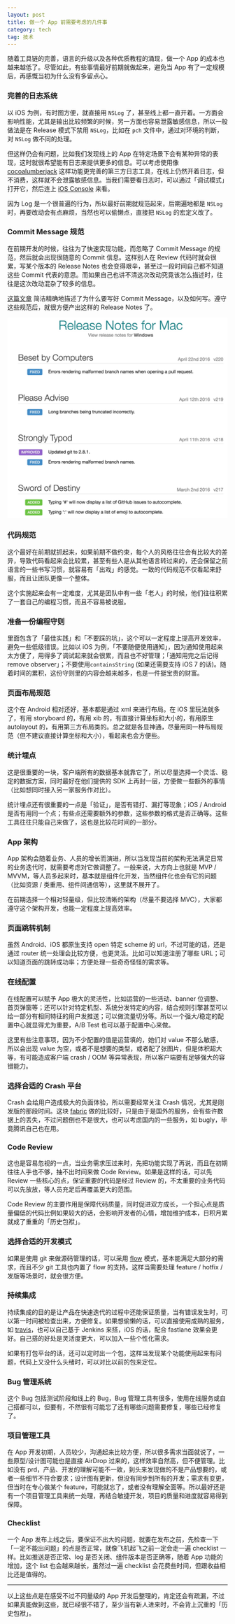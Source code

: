 ```yaml
---
layout: post
title: 做一个 App 前需要考虑的几件事
category: tech
tag: 技术
---
```


随着工具链的完善，语言的升级以及各种优质教程的涌现，做一个 App 的成本也越来越低了。尽管如此，有些事情最好前期就做起来，避免当 App 有了一定规模后，再感慨当初为什么没有多留点心。

### 完善的日志系统
以 iOS 为例，有时图方便，就直接用 `NSLog` 了，甚至线上都一直开着。一方面会影响性能，尤其是输出比较频繁的时候，另一方面也容易泄露敏感信息，所以一般做法是在 Release 模式下禁用 `NSLog`，比如在 `pch` 文件中，通过对环境的判断，对 `NSLog` 做不同的处理。

但这样仍会有问题，比如我们发现线上的 App 在特定场景下会有某种异常的表现，这时就很希望能有日志来提供更多的信息。可以考虑使用像 [cocoalumberjack](https://github.com/CocoaLumberjack/CocoaLumberjack) 这样功能更完善的第三方日志工具，在线上仍然开着日志，但不消费，这样就不会泄露敏感信息。当我们需要看日志时，可以通过「调试模式」打开它，然后连上 [iOS Console](http://lemonjar.com/iosconsole/) 来看。

因为 Log 是一个很普遍的行为，所以最好前期就规范起来，后期遍地都是 `NSLog` 时，再要改动会有点麻烦，当然也可以偷懒点，直接把 `NSLog` 的宏定义改了。

### Commit Message 规范
在前期开发的时候，往往为了快速实现功能，而忽略了 Commit Message 的规范，然后就会出现很随意的 Commit 信息。这样别人在 Review 代码时就会很累，写某个版本的 Release Notes 也会变得艰辛，甚至过一段时间自己都不知道这些 Commit 代表的意思。而如果自己也讲不清这次改动究竟该怎么描述时，往往是这次改动混杂了较多的信息。

[这篇文章](https://github.com/erlang/otp/wiki/Writing-good-commit-messages) 简洁精确地描述了为什么要写好 Commit Message，以及如何写。遵守这些规范后，就很方便产出这样的 Release Notes 了。

![](/image/14676794942559.jpg)

### 代码规范
这个最好在前期就抓起来，如果前期不做约束，每个人的风格往往会有比较大的差异，导致代码看起来会比较累，甚至有些人是从其他语言转过来的，还会保留之前语言的一些书写习惯，就容易有「出戏」的感觉。一致的代码规范不仅看起来舒服，而且让团队更像一个整体。

这个实施起来会有一定难度，尤其是团队中有一些「老人」的时候，他们往往积累了一套自己的编程习惯，而且不容易被说服。

### 准备一份编程守则
里面包含了「最佳实践」和「不要踩的坑」，这个可以一定程度上提高开发效率，避免一些低级错误。比如以 iOS 为例，「不要随便使用通知」，因为通知使用起来太方便了，用得多了调试起来就会很累，而且也不好管理；「通知用完之后记得 remove observer」；不要使用`containsString` (如果还需要支持 iOS 7 的话)。随着时间的累积，这份守则里的内容会越来越多，也是一件挺宝贵的财富。

### 页面布局规范
这个在 Android 相对还好，基本都是通过 xml 来进行布局。在 iOS 里玩法就多了，有用 storyboard 的，有用 xib 的，有直接计算坐标和大小的，有用原生 autolayout 的，有用第三方布局类的。总之就是各显神通，尽量用同一种布局规范（但不建议直接计算坐标和大小），看起来也会方便些。

### 统计埋点
这是很重要的一块，客户端所有的数据基本就靠它了，所以尽量选择一个灵活、稳定的数据方案，同时最好在他们提供的 SDK 上再封一层，方便做一些额外的事情（比如想同时接入另一家服务作对比）。

统计埋点还有很重要的一点是「验证」，是否有错打、漏打等现象；iOS / Android 是否有用同一个点；有些点还需要额外的参数，这些参数的格式是否正确等。这些工具往往只能自己来做了，这也是比较花时间的一部分。

### App 架构
App 架构会随着业务、人员的增长而演进，所以当发现当前的架构无法满足日常的业务迭代时，就需要考虑对它做调整了。一般来说，大方向上也就是 MVP / MVVM，等人员多起来时，基本就是组件化开发，当然组件化也会有它的问题（比如资源 / 类重用、组件间通信等），这里就不展开了。

在前期选择一个相对轻量级，但比较清晰的架构（尽量不要选择 MVC），大家都遵守这个架构开发，也能一定程度上提高效率。

### 页面跳转机制
虽然 Android、iOS 都原生支持 open 特定 scheme 的 url，不过可能的话，还是通过 router 统一处理会比较方便，也更灵活。比如可以知道注册了哪些 URL；可以知道页面的跳转成功率；方便处理一些奇奇怪怪的需求等。

### 在线配置
在线配置可以赋予 App 极大的灵活性，比如运营的一些活动、banner 位调整、首页弹窗等；还可以针对特定机型、系统分发特定的内容，结合规则引擎甚至可以给一部分有相同特征的用户发推送；可以做流量切分等。所以一个强大/稳定的配置中心就显得尤为重要，A/B Test 也可以基于配置中心来做。

这里有些注意事项，因为不少配置的值是运营填的，她们对 value 不那么敏感，所以会出现 value 为空，或者不是想要的类型，或者配了张图片，但是体积超大等，有可能造成客户端 crash / OOM 等异常表现，所以客户端要有足够强大的容错能力。

### 选择合适的 Crash 平台
Crash 会给用户造成极大的负面体验，所以需要经常关注 Crash 情况，尤其是刚发版的那段时间。这块 [fabric](http://fabric.io) 做的比较好，只是由于是国外的服务，会有些许数据上的丢失，不过问题倒也不是很大，也可以考虑国内的一些服务，如 bugly，毕竟腾讯自己也在用。

### Code Review
这也是容易忽视的一点，当业务需求压过来时，先把功能实现了再说，而且在初期往往人手也不够，抽不出时间来做 Code Review。如果是这样的话，可以先 Review 一些核心的点，保证重要的代码是经过 Review 的，不太重要的业务代码可以先放放，等人员充足后再覆盖更大的范围。

Code Review 的主要作用是保障代码质量，同时促进双方成长，一个担心点是质量偏低的代码比例如果较大的话，会影响开发者的心情，增加维护成本，日积月累就成了重重的「历史包袱」。

### 选择合适的开发模式
如果是使用 git 来做源码管理的话，可以采用 [flow](http://jeffkreeftmeijer.com/2010/why-arent-you-using-git-flow/) 模式，基本能满足大部分的需求，而且不少 git 工具也内置了 flow 的支持。这样当需要处理 feature / hotfix / 发版等场景时，就会很方便。

### 持续集成
持续集成的目的是让产品在快速迭代的过程中还能保证质量，当有错误发生时，可以第一时间被检查出来，方便修复。如果想偷懒的话，可以直接使用成熟的服务，如 [travis](https://travis-ci.org/)，也可以自己基于 Jenkins 来搭，iOS 的话，配合 fastlane 效果会更好。自己搭的好处是灵活度更大，可以加入一些个性化需求。

如果有打包平台的话，还可以定时出一个包，这样当发现某个功能使用起来有问题，代码上又没什么头绪时，可以对比以前的包来定位。

### Bug 管理系统
这个 Bug 包括测试阶段和线上的 Bug，Bug 管理工具有很多，使用在线服务或自己搭都可以，但要有，不然很有可能忘了还有哪些问题需要修复，哪些已经修复了。

### 项目管理工具
在 App 开发初期，人员较少，沟通起来比较方便，所以很多需求当面就说了，一些原型/设计图可能也是直接 AirDrop 过来的，这样效率自然高，但不便管理。比如没有 prd，产品、开发的理解可能不一致，到头来发现做的不是产品想要的，或者一些细节不符合要求；设计图有更新，但没有同步到所有的开发；需求有变更，但当时在专心做某个 feature，可能就忘了，或者没有理解全面等。所以最好还是有一个项目管理工具来统一处理，再结合敏捷开发，项目的质量和进度就容易得到保障。

### Checklist
一个 App 发布上线之后，要保证不出大的问题，就要在发布之前，先检查一下「一定不能出问题」的点是否正常，就像飞机起飞之前一定会走一遍 checklist 一样。比如推送是否正常、log 是否关闭、组件版本是否正确等，随着 App 功能的增加，这个 list 也会越来越长，虽然过一遍 checklist 会花费些时间，但跟收益相比还是值得的。

---

以上这些点是在感受不过不同量级的 App 开发后整理的，肯定还会有疏漏，不过如果真能做到这些，就已经很不错了，至少当有新人进来时，不会背上沉重的「历史包袱」。

